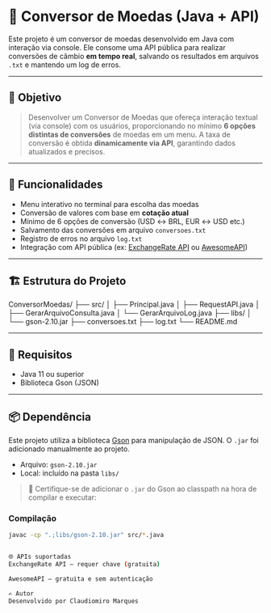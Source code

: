 # 💱 Conversor de Moedas (Java + API)

Este projeto é um conversor de moedas desenvolvido em Java com interação via console. Ele consome uma API pública para realizar conversões de câmbio **em tempo real**, salvando os resultados em arquivos `.txt` e mantendo um log de erros.

---

## 🧾 Objetivo

> Desenvolver um Conversor de Moedas que ofereça interação textual (via console) com os usuários, proporcionando no mínimo **6 opções distintas de conversões** de moedas em um menu. A taxa de conversão é obtida **dinamicamente via API**, garantindo dados atualizados e precisos.

---

## 📌 Funcionalidades

- Menu interativo no terminal para escolha das moedas
- Conversão de valores com base em **cotação atual**
- Mínimo de 6 opções de conversão (USD ↔ BRL, EUR ↔ USD etc.)
- Salvamento das conversões em arquivo `conversoes.txt`
- Registro de erros no arquivo `log.txt`
- Integração com API pública (ex: [ExchangeRate API](https://www.exchangerate-api.com/) ou [AwesomeAPI](https://docs.awesomeapi.com.br))

---

## 🏗 Estrutura do Projeto

ConversorMoedas/
├── src/
│ ├── Principal.java
│ ├── RequestAPI.java
│ ├── GerarArquivoConsulta.java
│ └── GerarArquivoLog.java
├── libs/
│ └── gson-2.10.jar
├── conversoes.txt
├── log.txt
└── README.md


---

## 🧰 Requisitos

- Java 11 ou superior
- Biblioteca Gson (JSON)

---

## 📦 Dependência

Este projeto utiliza a biblioteca [Gson](https://github.com/google/gson) para manipulação de JSON. O `.jar` foi adicionado manualmente ao projeto.

- Arquivo: `gson-2.10.jar`  
- Local: incluído na pasta `libs/`

> 🔧 Certifique-se de adicionar o `.jar` do Gson ao classpath na hora de compilar e executar:

### Compilação

```bash
javac -cp ".;libs/gson-2.10.jar" src/*.java


🌐 APIs suportadas
ExchangeRate API – requer chave (gratuita)

AwesomeAPI – gratuita e sem autenticação

✍️ Autor
Desenvolvido por Claudiomiro Marques
